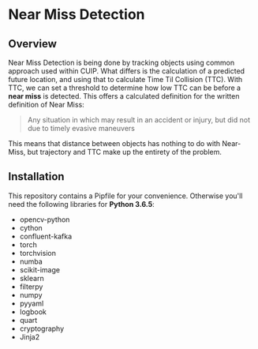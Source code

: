 # Near Miss Detection

## Overview

Near Miss Detection is being done by tracking objects using common approach used within CUIP. What differs is the calculation of a predicted future location, and using that to calculate Time Til Collision (TTC). With TTC, we can set a threshold to determine how low TTC can be before a **near miss** is detected. This offers a calculated definition for the written definition of Near Miss:

> Any situation in which may result in an accident or injury, but did not due to timely evasive maneuvers

This means that distance between objects has nothing to do with Near-Miss, but trajectory and TTC make up the entirety of the problem.

## Installation

This repository contains a Pipfile for your convenience. Otherwise you'll need the following libraries for **Python 3.6.5**:

- opencv-python
- cython
- confluent-kafka
- torch
- torchvision
- numba
- scikit-image
- sklearn
- filterpy
- numpy
- pyyaml
- logbook
- quart
- cryptography
- Jinja2
